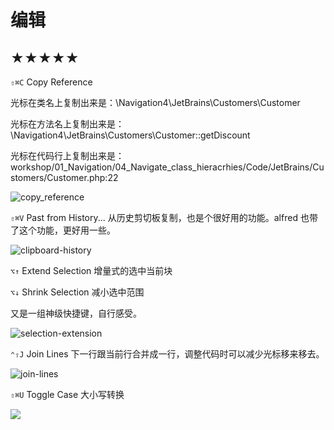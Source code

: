 # 编辑





## ★★★★★ 

`⇧⌘C` Copy Reference  

光标在类名上复制出来是：\Navigation4\JetBrains\Customers\Customer

光标在方法名上复制出来是：\Navigation4\JetBrains\Customers\Customer::getDiscount

光标在代码行上复制出来是： workshop/01_Navigation/04_Navigate_class_hieracrhies/Code/JetBrains/Customers/Customer.php:22

![copy_reference](https://tva1.sinaimg.cn/large/00831rSTly1gd65julvklg30z50jy7wh.gif)



`⇧⌘V` Past from History... 从历史剪切板复制，也是个很好用的功能。alfred 也带了这个功能，更好用一些。

![clipboard-history](https://tva1.sinaimg.cn/large/00831rSTly1gd66r8xg35g30qo0f0q8x.gif)





`⌥↑` Extend Selection 增量式的选中当前块

`⌥↓` Shrink Selection 减小选中范围

又是一组神级快捷键，自行感受。

![selection-extension](https://tva1.sinaimg.cn/large/00831rSTly1gd66jupvakg30qo0f0182.gif)



`⌃⇧J` Join Lines 下一行跟当前行合并成一行，调整代码时可以减少光标移来移去。

![join-lines](https://tva1.sinaimg.cn/large/00831rSTly1gd663z3fo4g30qo0f00vk.gif)



`⇧⌘U` Toggle Case 大小写转换

![](https://tva1.sinaimg.cn/large/00831rSTly1gd66uo03vng30zk0k0jwv.gif)





